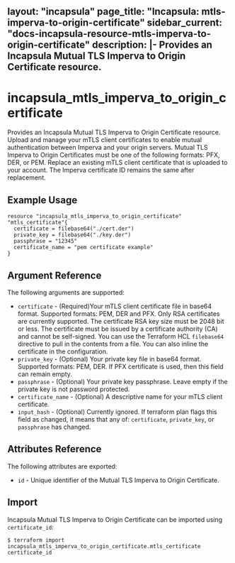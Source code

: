 layout: "incapsula"
page_title: "Incapsula: mtls-imperva-to-origin-certificate"
sidebar_current: "docs-incapsula-resource-mtls-imperva-to-origin-certificate"
description: |-
Provides an Incapsula Mutual TLS Imperva to Origin Certificate resource.
---

# incapsula_mtls_imperva_to_origin_certificate

Provides an Incapsula Mutual TLS Imperva to Origin Certificate resource.
Upload and manage your mTLS client certificates to enable mutual authentication between Imperva and your origin servers. 
Mutual TLS Imperva to Origin Certificates must be one of the following formats: PFX, DER, or PEM.
Replace an existing mTLS client certificate that is uploaded to your account. The Imperva certificate ID remains the same after replacement.

## Example Usage

```hcl
resource "incapsula_mtls_imperva_to_origin_certificate" "mtls_certificate"{
  certificate = filebase64("./cert.der")
  private_key = filebase64("./key.der")
  passphrase = "12345"
  certificate_name = "pem certificate example"
}
```

## Argument Reference

The following arguments are supported:

* `certificate` - (Required)Your mTLS client certificate file in base64 format. Supported formats: PEM, DER and PFX. Only RSA certificates are currently supported. The certificate RSA key size must be 2048 bit or less. The certificate must be issued by a certificate authority (CA) and cannot be self-signed. 
You can use the Terraform HCL `filebase64` directive to pull in the contents from a file. You can also inline the certificate in the configuration.
* `private_key` - (Optional) Your private key file in base64 format. Supported formats: PEM, DER. If PFX certificate is used, then this field can remain empty.
* `passphrase` - (Optional) Your private key passphrase. Leave empty if the private key is not password protected.
* `certificate_name` - (Optional) A descriptive name for your mTLS client certificate.
* `input_hash` - (Optional) Currently ignored. If terraform plan flags this field as changed, it means that any of: `certificate`, `private_key`, or `passphrase` has changed.

## Attributes Reference

The following attributes are exported:

* `id` - Unique identifier of the Mutual TLS Imperva to Origin Certificate.

## Import

Incapsula Mutual TLS Imperva to Origin Certificate can be imported using `certificate_id`:

```
$ terraform import incapsula_mtls_imperva_to_origin_certificate.mtls_certificate certificate_id
```